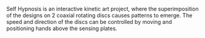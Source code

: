 Self Hypnosis is an interactive kinetic art project, where the superimposition of the designs on 2 coaxial rotating discs causes patterns to emerge. The speed and direction of the discs can be controlled by moving and positioning hands above the sensing plates.

